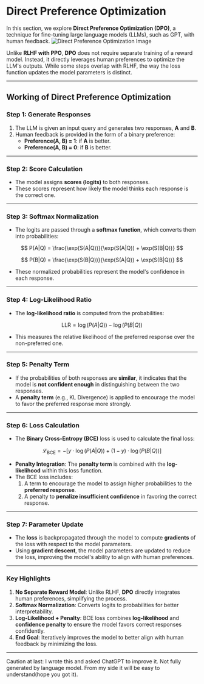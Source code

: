 # **Direct Preference Optimization**

In this section, we explore **Direct Preference Optimization (DPO)**, a technique for fine-tuning large language models (LLMs), such as GPT, with human feedback.
![Direct Preference Optimization Image](C:\Users\mailm\Downloads\projects\DPO.png)



Unlike **RLHF with PPO**, **DPO** does not require separate training of a reward model. Instead, it directly leverages human preferences to optimize the LLM's outputs. While some steps overlap with RLHF, the way the loss function updates the model parameters is distinct.

---

## **Working of Direct Preference Optimization**

### **Step 1: Generate Responses**
1. The LLM is given an input query and generates two responses, **A** and **B**.
2. Human feedback is provided in the form of a binary preference:
   - **Preference(A, B) = 1**: if **A** is better.
   - **Preference(A, B) = 0**: if **B** is better.

---

### **Step 2: Score Calculation**
- The model assigns **scores (logits)** to both responses.
- These scores represent how likely the model thinks each response is the correct one.

---

### **Step 3: Softmax Normalization**
- The logits are passed through a **softmax function**, which converts them into probabilities:

$$
P(A|Q) = \frac{\exp(S(A|Q))}{\exp(S(A|Q)) + \exp(S(B|Q))}
$$

$$
P(B|Q) = \frac{\exp(S(B|Q))}{\exp(S(A|Q)) + \exp(S(B|Q))}
$$

- These normalized probabilities represent the model's confidence in each response.

---

### **Step 4: Log-Likelihood Ratio**
- The **log-likelihood ratio** is computed from the probabilities:

$$
\text{LLR} = \log(P(A|Q)) - \log(P(B|Q))
$$

- This measures the relative likelihood of the preferred response over the non-preferred one.

---

### **Step 5: Penalty Term**
- If the probabilities of both responses are **similar**, it indicates that the model is **not confident enough** in distinguishing between the two responses.
- A **penalty term** (e.g., KL Divergence) is applied to encourage the model to favor the preferred response more strongly.

---

### **Step 6: Loss Calculation**
- The **Binary Cross-Entropy (BCE)** loss is used to calculate the final loss:

$$
\mathcal{L}_{\text{BCE}} = - \left[ y \cdot \log(P(A|Q)) + (1-y) \cdot \log(P(B|Q)) \right]
$$

  - **Penalty Integration**: The **penalty term** is combined with the **log-likelihood** within this loss function.
  - The BCE loss includes:
    1. A term to encourage the model to assign higher probabilities to the **preferred response**.
    2. A penalty to **penalize insufficient confidence** in favoring the correct response.

---

### **Step 7: Parameter Update**
- The **loss** is backpropagated through the model to compute **gradients** of the loss with respect to the model parameters.
- Using **gradient descent**, the model parameters are updated to reduce the loss, improving the model's ability to align with human preferences.

---

### **Key Highlights**
1. **No Separate Reward Model**: Unlike RLHF, **DPO** directly integrates human preferences, simplifying the process.
2. **Softmax Normalization**: Converts logits to probabilities for better interpretability.
3. **Log-Likelihood + Penalty**: BCE loss combines **log-likelihood** and **confidence penalty** to ensure the model favors correct responses confidently.
4. **End Goal**: Iteratively improves the model to better align with human feedback by minimizing the loss.

---

Caution at last: I wrote this and asked ChatGPT to improve it. Not fully generated by language model. From my side it will be easy to understand(hope you got it).
